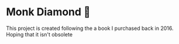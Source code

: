 # Monk Diamond 💎
This project is created following the a book I purchased back in 2016. Hoping that it isn't obsolete 
